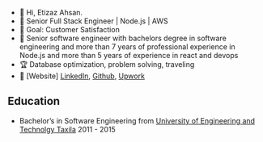 - 👋 Hi, Etizaz Ahsan.
- 💼 Senior Full Stack Engineer | Node.js | AWS
- 👀 Goal: Customer Satisfaction
- 💼 Senior software engineer with bachelors degree in software engineering and more than 7 years of professional experience in Node.js and more than 5 years of experience in react and devops 
- 🏆 Database optimization, problem solving, traveling
- 🔗 [Website] [LinkedIn](https://linkedin.com/in/etizaz7), [Github](http://github.com/etizaz98), [Upwork](https://www.upwork.com/freelancers/~01f14beae4156a94f1)

## Education
* Bachelor’s in Software Engineering from [University of Engineering and Technolgy Taxila](https://www.uettaxila.edu.pk/)  2011 - 2015
